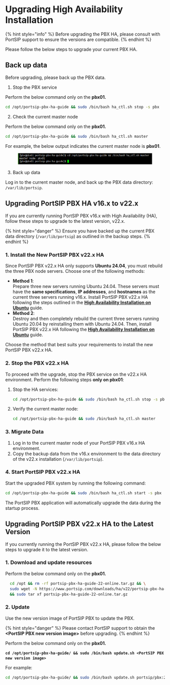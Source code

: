 # Upgrading High Availability Installation

{% hint style="info" %}
Before upgrading the PBX HA, please consult with PortSIP support to ensure the versions are compatible.
{% endhint %}

Please follow the below steps to upgrade your current PBX HA.

## Back up data

Before upgrading, please back up the PBX data.

1. Stop the PBX service

Perform the below command only on the **pbx01.**

```sh
cd /opt/portsip-pbx-ha-guide && sudo /bin/bash ha_ctl.sh stop -s pbx
```

2. Check the current master node

Perform the below command only on the **pbx01.**

```sh
cd /opt/portsip-pbx-ha-guide && sudo /bin/bash ha_ctl.sh master
```

For example, the below output indicates the current master node is **pbx01**.&#x20;

<figure><img src="../../../.gitbook/assets/ubuntu-ha-27.png" alt=""><figcaption></figcaption></figure>

3. Back up data

Log in to the current master node, and back up the PBX data directory: `/var/lib/portsip`.

## Upgrading PortSIP PBX HA v16.x to v22.x

If you are currently running PortSIP PBX v16.x with High Availability (HA), follow these steps to upgrade to the latest version, v22.x.

{% hint style="danger" %}
Ensure you have backed up the current PBX data directory (`/var/lib/portsip`) as outlined in the backup steps.
{% endhint %}

### **1. Install the New PortSIP PBX v22.x HA**

Since PortSIP PBX v22.x HA only supports **Ubuntu 24.04**, you must rebuild the three PBX node servers. Choose one of the following methods:

* **Method 1**:\
  Prepare three new servers running Ubuntu 24.04. These servers must have the **same specifications**, **IP addresses**, and **hostnames** as the current three servers running v16.x. Install PortSIP PBX v22.x HA following the steps outlined in the [**High Availability Installation on Ubuntu**](./) guide.
* **Method 2**:\
  Destroy and then completely rebuild the current three servers running Ubuntu 20.04 by reinstalling them with Ubuntu 24.04. Then, install PortSIP PBX v22.x HA following the [**High Availability Installation on Ubuntu**](./) guide.

Choose the method that best suits your requirements to install the new PortSIP PBX v22.x HA.

### **2. Stop the PBX v22.x HA**

To proceed with the upgrade, stop the PBX service on the v22.x HA environment. Perform the following steps **only on pbx01**:

1.  Stop the HA services:

    ```bash
    cd /opt/portsip-pbx-ha-guide && sudo /bin/bash ha_ctl.sh stop -s pbx
    ```
2.  Verify the current master node:

    ```bash
    cd /opt/portsip-pbx-ha-guide && sudo /bin/bash ha_ctl.sh master
    ```

### **3. Migrate Data**

1. Log in to the current master node of your PortSIP PBX v16.x HA environment.
2. Copy the backup data from the v16.x environment to the data directory of the v22.x installation (`/var/lib/portsip`).

### **4. Start PortSIP PBX v22.x HA**

Start the upgraded PBX system by running the following command:

```bash
cd /opt/portsip-pbx-ha-guide && sudo /bin/bash ha_ctl.sh start -s pbx
```

The PortSIP PBX application will automatically upgrade the data during the startup process.

## Upgrading PortSIP PBX v22.x HA to the Latest Version

If you currently running the PortSIP PBX v22.x HA, please follow the below steps to upgrade it to the latest version.

### 1. Download and update resources

Perform the below command only on the **pbx01.**

```sh
  cd /opt && rm -rf portsip-pbx-ha-guide-22-online.tar.gz && \
  sudo wget -N https://www.portsip.com/downloads/ha/v22/portsip-pbx-ha-guide-22-online.tar.gz \
  && sudo tar xf portsip-pbx-ha-guide-22-online.tar.gz
```

### **2. Update**

Use the new version image of PortSIP PBX to update the PBX.

{% hint style="danger" %}
Please contact PortSIP support to obtain the **\<PortSIP PBX new version image>** before upgrading.
{% endhint %}

Perform the below command only on the **pbx01.**

<pre class="language-sh"><code class="lang-sh"><strong>cd /opt/portsip-pbx-ha-guide/ &#x26;&#x26; sudu /bin/bash update.sh &#x3C;PortSIP PBX new version image>
</strong></code></pre>

For example:

```sh
cd /opt/portsip-pbx-ha-guide/ && sudo /bin/bash update.sh portsip/pbx:22
```

